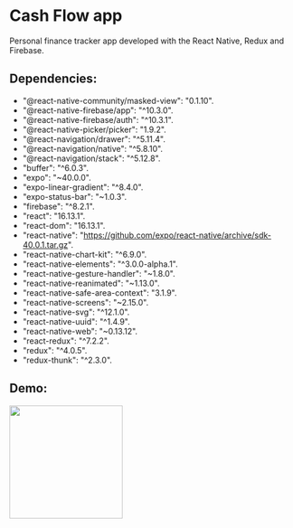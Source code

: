 # Cash Flow app

Personal finance tracker app developed with the React Native, Redux and Firebase.

## Dependencies:

-   "@react-native-community/masked-view": "0.1.10".
-   "@react-native-firebase/app": "^10.3.0".
-   "@react-native-firebase/auth": "^10.3.1".
-   "@react-native-picker/picker": "1.9.2".
-   "@react-navigation/drawer": "^5.11.4".
-   "@react-navigation/native": "^5.8.10".
-   "@react-navigation/stack": "^5.12.8".
-   "buffer": "^6.0.3".
-   "expo": "~40.0.0".
-   "expo-linear-gradient": "^8.4.0".
-   "expo-status-bar": "~1.0.3".
-   "firebase": "^8.2.1".
-   "react": "16.13.1".
-   "react-dom": "16.13.1".
-   "react-native": "https://github.com/expo/react-native/archive/sdk-40.0.1.tar.gz".
-   "react-native-chart-kit": "^6.9.0".
-   "react-native-elements": "^3.0.0-alpha.1".
-   "react-native-gesture-handler": "~1.8.0".
-   "react-native-reanimated": "~1.13.0".
-   "react-native-safe-area-context": "3.1.9".
-   "react-native-screens": "~2.15.0".
-   "react-native-svg": "^12.1.0".
-   "react-native-uuid": "^1.4.9".
-   "react-native-web": "~0.13.12".
-   "react-redux": "^7.2.2".
-   "redux": "^4.0.5".
-   "redux-thunk": "^2.3.0".

## Demo:

<img src="assets\1.gif"  width="200" />

